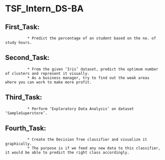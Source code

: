 # TSF_Intern_DS-BA

##  First_Task: 
              * Predict the percentage of an student based on the no. of study hours.
##  Second_Task: 
              * From the given ‘Iris’ dataset, predict the optimum number of clusters and represent it visually. 
              * As a business manager, try to find out the weak areas where you can work to make more profit.
##  Third_Task: 
              * Perform ‘Exploratory Data Analysis’ on dataset ‘SampleSuperstore’.
##  Fourth_Task:
              * Create the Decision Tree classifier and visualize it graphically. 
              * The purpose is if we feed any new data to this classifier, it would be able to predict the right class accordingly.

